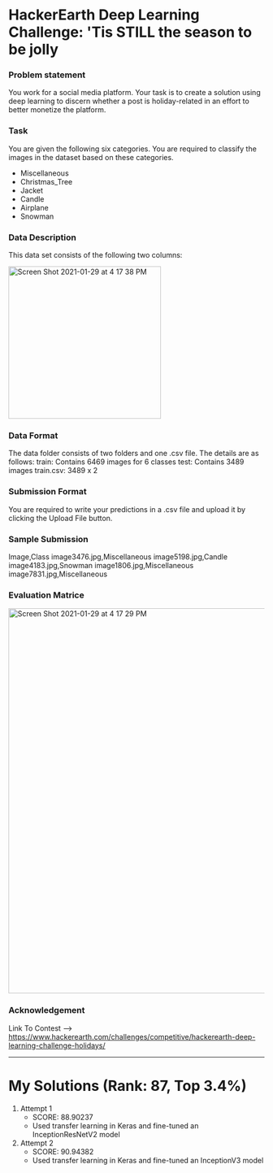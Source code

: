 # HackerEarth Deep Learning Challenge: 'Tis STILL the season to be jolly

### Problem statement
You work for a social media platform. Your task is to create a solution using deep learning to discern whether a post is holiday-related in an effort to better monetize the platform.

### Task
You are given the following six categories. You are required to classify the images in the dataset based on these categories.
 - Miscellaneous
 - Christmas_Tree
 - Jacket
 - Candle
 - Airplane
 - Snowman
 
### Data Description
This data set consists of the following two columns:

<img width="300" alt="Screen Shot 2021-01-29 at 4 17 38 PM" src="https://user-images.githubusercontent.com/53478586/106265802-9367f680-624d-11eb-915a-12fe437fe1a5.png">

### Data Format
The data folder consists of two folders and one .csv file. The details are as follows:
train: Contains 6469 images for 6 classes
test: Contains 3489 images
train.csv: 3489 x 2

### Submission Format
You are required to write your predictions in a .csv file and upload it by clicking the Upload File button.

### Sample Submission
Image,Class
image3476.jpg,Miscellaneous
image5198.jpg,Candle
image4183.jpg,Snowman
image1806.jpg,Miscellaneous
image7831.jpg,Miscellaneous

### Evaluation Matrice
<img width="758" alt="Screen Shot 2021-01-29 at 4 17 29 PM" src="https://user-images.githubusercontent.com/53478586/106265819-97941400-624d-11eb-879a-0577769b3517.png">
 
### Acknowledgement
Link To Contest --> https://www.hackerearth.com/challenges/competitive/hackerearth-deep-learning-challenge-holidays/

---
# My Solutions (Rank: 87, Top 3.4%)
1.  Attempt 1
    - SCORE: 88.90237
    - Used transfer learning in Keras and fine-tuned an InceptionResNetV2 model
2. Attempt 2
    - SCORE: 90.94382
    - Used transfer learning in Keras and fine-tuned an InceptionV3 model
